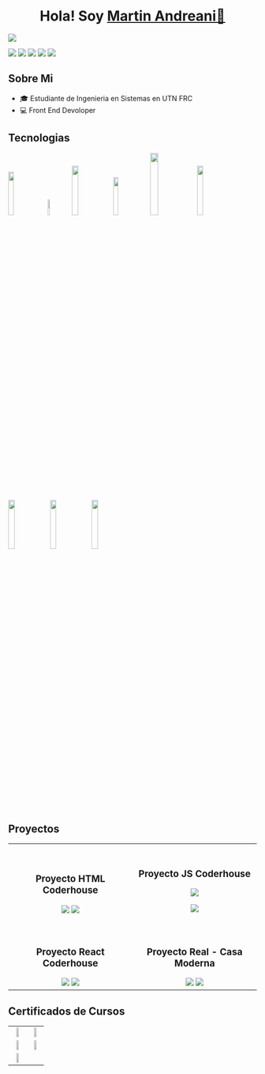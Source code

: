 <div align='center'>
<h1 align= 'center' >Hola! Soy <a href="https://imgur.com/tfZ6OuM">Martin Andreani👋</a></h1>
</div>
<img src='https://imgur.com/a/FOF7YgT'>


<a href='https://github.com/MartinAndreani' ><img src='https://img.shields.io/badge/GitHub-100000?style=for-the-badge&logo=github&logoColor=white' ></a>
<a href='https://www.linkedin.com/in/martin-andreani-developer/' ><img src='https://img.shields.io/badge/LinkedIn-0077B5?style=for-the-badge&logo=linkedin&logoColor=white' ></a>
<a href='https://www.instagram.com/tincho_andreani/' ><img src='https://img.shields.io/badge/Instagram-E4405F?style=for-the-badge&logo=instagram&logoColor=white' ></a>
<a href='https://api.whatsapp.com/send?phone=3517409423' ><img src='https://img.shields.io/badge/WhatsApp-25D366?style=for-the-badge&logo=whatsapp&logoColor=white' ></a>
<a href='https://mail.google.com/mail/u/0/?tab=rm&ogbl#inbox?compose=CllgCJNvvWSBGqJMPxkPCkLkGTrGgHXNHnxNSdjGmNnrwRqVkwkzkSvDktMXchhKRjGRkggXWpL' ><img src='https://img.shields.io/badge/Gmail-D14836?style=for-the-badge&logo=gmail&logoColor=white' ></a>

## Sobre Mi

- 🎓 Estudiante de Ingenieria en Sistemas en UTN FRC
- 💻 Front End Devoloper

<h2>Tecnologias</h2>

<div>
  <img width='15%' src='https://sigdeletras.com/images/blog/202004_react_leaflet/react.png'>
<img width='9%' src='https://upload.wikimedia.org/wikipedia/commons/thumb/9/99/Unofficial_JavaScript_logo_2.svg/1200px-Unofficial_JavaScript_logo_2.svg.png'>
<img width='16%'  src='https://encrypted-tbn0.gstatic.com/images?q=tbn:ANd9GcSgruNPSb_iTGjSZz4H4nefTFfLkNxNJ5nvWQ&s' >
<img width='14%'  src='https://vabadus.es/images/cache/imagen_nodo/images/articulos/64b524021adc5990918944.png'>
<img width='18%' src='https://miro.medium.com/v2/resize:fit:1100/1*f2i47G95nVCx71KzM1iXlg.png'>
<img width='16%' src='https://www.acceseo.com/wp-content/uploads/2017/04/sass_header.jpg'>
<img width='16%' src='https://blog.vermiip.es/wp-content/uploads/2023/10/Python-Symbol_0.png'>
<img width='16%' src='https://upload.wikimedia.org/wikipedia/commons/thumb/d/d9/Node.js_logo.svg/1200px-Node.js_logo.svg.png'>
<img width='16%' src='https://cdn.hashnode.com/res/hashnode/image/upload/v1636780048014/niLN2J80j.png'>


  
</div>


## Proyectos
<table>
<tr>
<td width="50%">
<div align='center' >
<br>
<h3 align="center">Proyecto HTML Coderhouse</h3>
<a  href='https://martinandreani.github.io/proyectocoder-html-andreani/' target='_blank'><img src='https://imgur.com/04jJuRM.png'></a>
<a href='https://github.com/MartinAndreani/proyectocoder-html-andreani' ><img src='https://img.shields.io/badge/GitHub Repositorio-100000?style=for-the-badge&logo=github&logoColor=white' ></a>
<br>
</div>
</td>

<td width="50%">
<div align='center' >
<br>
<h3 align="center">Proyecto JS Coderhouse</h3>
<a href='https://proyectocoder-js-andreani.onrender.com/' target='_blank'><img src='https://imgur.com/xBfWe6V.png'></a>

<a href='https://github.com/MartinAndreani/proyectocoder-js-andreani' ><img src='https://img.shields.io/badge/GitHub Repositorio-100000?style=for-the-badge&logo=github&logoColor=white' ></a>
<br>
</div>
</td>
</tr>

<tr>
<td width="50%">
<div align='center' >
<br>
<h3 align="center">Proyecto React Coderhouse</h3>
<a href='https://proyectocoder-react-andreani.onrender.com/' target='_blank'><img src='https://imgur.com/v1q9DKJ.png'></a>
<a href='https://github.com/MartinAndreani/proyectocoder-react-andreani' ><img src='https://img.shields.io/badge/GitHub Repositorio-100000?style=for-the-badge&logo=github&logoColor=white' ></a>
<br>
</div>
</td>

<td width="50%">
<div align='center' >
<br>
<h3 align="center">Proyecto Real - Casa Moderna</h3>
<a href='https://casamoderna.onrender.com/' target='_blank'><img src='https://imgur.com/uY8lwfH.png'></a>
<a href='https://github.com/MartinAndreani/casa-moderna-proyecto-real' ><img src='https://img.shields.io/badge/GitHub Repositorio-100000?style=for-the-badge&logo=github&logoColor=white' ></a>
<br>
</div>
</td>
</tr>

</table>


## Certificados de Cursos
<table align=center >
<tr>
<td>
<div align=center>
<img  width="50%" src='https://imgur.com/nwtdcFe.png'>
</div>
</td>
<td>
<div align=center>
<img width="50%" src='https://imgur.com/vPfv3oY.png'>

</div>
</td>
</tr>
<tr>
<td>
<div align=center>
<img  width="50%" src='https://imgur.com/XrRoqkP.png'>
</div>

</td>
<td>
<div align=center>
<img  width="50%" src='https://imgur.com/0feOeV7.png'>
</div>

</td>
</tr>
<tr>
<td>
<div align=center>
<img  width="50%" src='https://imgur.com/tK5FSRk.png'>
</div>


</td>

</tr>
  
</table>
